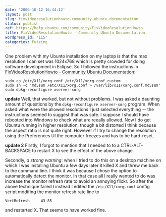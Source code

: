 ```yaml
---
date: '2006-10-12 16:44:12'
layout: post
slug: fixvideoresolutionhowto-community-ubuntu-documentation
status: publish
ref: https://help.ubuntu.com/community/FixVideoResolutionHowto
title: FixVideoResolutionHowto - Community Ubuntu Documentation
wordpress_id: '115'
categories: Futzing
---
```


One problem with my Ubunto installation on my laptop is that the max resolution I can set was 1024x768 which is pretty crowded for doing software development in Eclipse.  So I followed the instructions in [FixVideoResolutionHowto - Community Ubuntu Documentation](https://help.ubuntu.com/community/FixVideoResolutionHowto):


    sudo cp /etc/X11/xorg.conf /etc/X11/xorg.conf.custom
    sudo sh -c 'md5sum /etc/X11/xorg.conf > /var/lib/x11/xorg.conf.md5sum'
    sudo dpkg-reconfigure xserver-xorg


**update**
Well, that worked, but not without problems.  I was asked a daunting amount of questions by the `dpkg-reconfigure xserver-xorg` program.  When asked what were the allowed resolutions I just selected everything -- the instructions seemed to suggest that was safe.  I suppose I should have rebooted into Windows to check what are reeally allowed.  Now I do get Ubuntu running in higher resolution, though a bit distorted I think because the aspect ratio is not quite right.  However if I try to change the resolution using the Preferences UI the computer freezes and has to be hard-reset.

**update 2**
Firstly, I forgot to mention that I needed to to a CTRL-ALT-BACKSPACE to restart X to see the effect of the above change.

Secondly, _a strong warning_: when I tried to do this on a desktop machine on which I was installing Ubuntu a few days later it killed X and threw me back to the command line.  I think it was because I chose the option to automatically detect the monitor.  In that case all I really wanted to do was increase the monitor refresh rate to avoid an annoying flickr.  So after the above technique failed I instead I edited the `/etc/X11/xorg.conf` config script modifing the monitor refresh rate  line to

    VertRefresh     43-85

and restarted X.  That seems to have worked fine.
